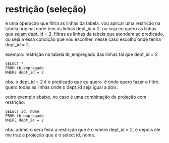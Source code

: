 
# restrição (seleção)
é uma operação que filtra as linhas da tabela. vou aplicar uma restrição na tabela original onde tem as linhas dept_id = 2. ou seja eu quero as linhas que sejam dept_id = 2.
filtras as linhas da tabela que atendem ao predicado, ou seja a essa condição que vou escolher. nesse caso escolho onde tenha dept_id = 2.

exemplo: restrição na tabela tb_empregado das linhas tal que dept_id = 2

```
SELECT *
FROM tb_empregado
WHERE dept_id = 2
```
obs. o dept_id = 2 é o predicado que eu quero. é onde quero fazer o filtro. quero todas as linhas onde o dept_id seja igual a dois.


outro exemplo abaixo, no caso é uma combinação de projeção com restrição:
```
SELECT id, nome
FROM tb_empregado
WHERE dept_id = 2
```
obs.  primeiro sera feira a restrição que é o where dept_id = 2, e depois ele me traz a projeção que é o select id, nome.
